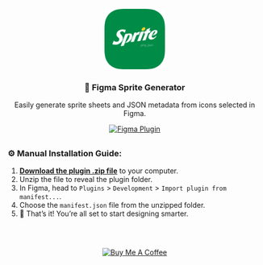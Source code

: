 <p align="center">
  <img src="/assets/sprite-logo.svg" width="120" alt="Sprite Logo" />
</p>

<h3 align="center">🎨 Figma Sprite Generator</h2>

<p align="center">Easily generate sprite sheets and JSON metadata from icons selected in Figma.</p>

<p align="center">
    <a href="https://www.figma.com/community/plugin/1424139256012895014/goodway-sprite">
      <img src="https://img.shields.io/badge/Install%20Figma%20Sprite%20Generator-F24E1E?logo=figma&logoColor=white" alt="Figma Plugin" height="25" />
    </a>
</p>

<h2></h2>

### ⚙️ Manual Installation Guide:

1. **[Download the plugin .zip file](https://github.com/your-username/your-repo/releases/latest/download/your-plugin-name.zip)** to your computer.
2. Unzip the file to reveal the plugin folder.
3. In Figma, head to `Plugins` > `Development` > `Import plugin from manifest...`.
4. Choose the `manifest.json` file from the unzipped folder.
5. 🎉 That’s it! You’re all set to start designing smarter.

<h2></h2>

<br />

<p align="center">
    <a href="https://www.buymeacoffee.com/omidnikrah" target="_blank"><img src="https://www.buymeacoffee.com/assets/img/custom_images/orange_img.png" alt="Buy Me A Coffee"></a>
</p>
